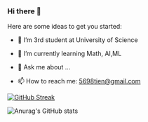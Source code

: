 ### Hi there 👋



Here are some ideas to get you started:

- 🔭 I’m 3rd student at University of Science
- 🌱 I’m currently learning Math, AI,ML

- 💬 Ask me about ...
- 📫 How to reach me: 5698tien@gmail.com

[![GitHub Streak](http://github-readme-streak-stats.herokuapp.com?user=mtien314&theme=radical)](https://git.io/streak-stats)

![Anurag's GitHub stats](https://github-readme-stats.vercel.app/api?username=mtien314&show_icons=true&theme=radical)
